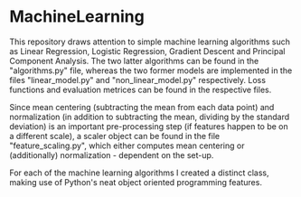 # MachineLearning

This repository draws attention to simple machine learning algorithms such as Linear Regression, Logistic Regression, Gradient Descent and Principal Component Analysis. The two latter algorithms can be found in the "algorithms.py" file, whereas the two former models are implemented in the files "linear_model.py" and "non_linear_model.py" respectively. Loss functions and evaluation metrices can be found in the respective files. 

Since mean centering (subtracting the mean from each data point) and normalization (in addition to subtracting the mean, dividing by the standard deviation) is an important pre-processing step (if features happen to be on a different scale), a scaler object can be found in the file "feature_scaling.py", which either computes mean centering or (additionally) normalization - dependent on the set-up. 

For each of the machine learning algorithms I created a distinct class, making use of Python's neat object oriented programming features.

